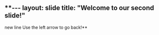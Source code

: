 **---
layout: slide
title: "Welcome to our second slide!"
---
new line
Use the left arrow to go back!**
